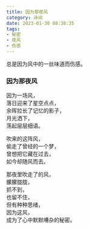 ```yaml
---
title: 因为那夜风
category: 诗词
date: 2023-01-30 08:38:35
tags:
- 秘密
- 夜风
- 伤感
---
```

  总是因为风中的一丝味道而伤感。

<!--more-->
### 因为那夜风

因为一场风，  
落日迎来了星空点点，  
余晖拉长了记忆的影子，  
月光洒下，  
荡起层层细语。  

吹来的这阵风，  
偷走了曾经的一个梦，  
曾想把它藏在过去，  
如今却随风而去。

那夜里吹走了的风，  
朦朦胧胧，  
抓不到，  
也留不住，  
但有种种思绪，  
因为这风，  
成为了心中默默嘈杂的秘密。



